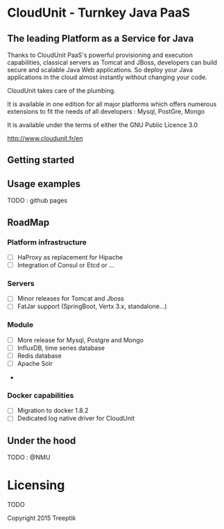 # CloudUnit - Turnkey Java PaaS 

## The leading Platform as a Service for Java

Thanks to CloudUnit PaaS's powerful provisioning and execution capabilities, classical servers as Tomcat and JBoss, developers can build secure and scalable Java Web applications. So deploy your Java applications in the cloud almost instantly without changing your code.

CloudUnit takes care of the plumbing.

It is available in one edition for all major platforms which offers numerous extensions to fit the needs of all developers : Mysql, PostGre, Mongo

It is available under the terms of either the GNU Public Licence 3.0

http://www.cloudunit.fr/en

## Getting started

## Usage examples

TODO : github pages

## RoadMap

### Platform infrastructure
- [ ] HaProxy as replacement for Hipache
- [ ] Integration of Consul or Etcd or ...

### Servers 
- [ ] Minor releases for Tomcat and Jboss
- [ ] FatJar support (SpringBoot, Vertx 3.x, standalone...)

### Module
- [ ] More release for Mysql, Postgre and Mongo
- [ ] InfluxDB, time series database
- [ ] Redis database
- [ ] Apache Solr
- 
### Docker capabilities
- [ ] Migration to docker 1.8.2
- [ ] Dedicated log native driver for CloudUnit

## Under the hood

TODO : @NMU

# Licensing

TODO

Copyright 2015 Treeptik

